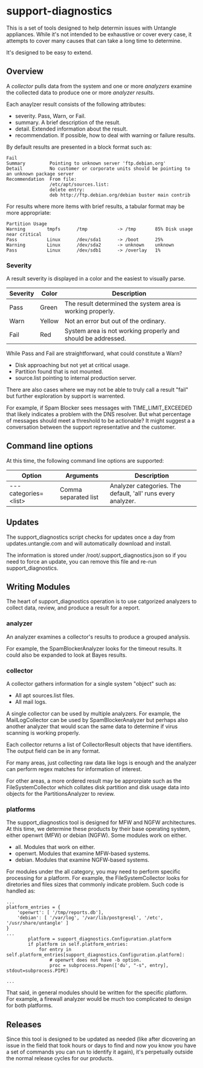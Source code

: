 # support-diagnostics

This is a set of tools designed to help determin issues with Untangle appliances.
While it's not intended to be exhaustive or cover every case, 
it attempts to cover many causes  that can take a long time to determine.

It's designed to be easy to extend.

## Overview

A *collector* pulls data from the system and one or more *analyzers* examine 
the collected data to produce one or more *analyzer results*.

Each anaylzer result consists of the following attributes:

* severity.  Pass, Warn, or Fail.
* summary.  A brief description of the result.
* detail.  Extended information about the result.
* recommendation.  If possible, how to deal with warning or failure results.

By default results are presented in a block format such as:
```
Fail
Summary         Pointing to unknown server 'ftp.debian.org'
Detail          No customer or corporate units should be pointing to an unknown package server
Recommendation  From file:
                /etc/apt/sources.list:
                delete entry:
                deb http://ftp.debian.org/debian buster main contrib
```

For results where more items with brief results, a tabular format may be more appropriate:
```
Partition Usage
Warning        tmpfs      /tmp           -> /tmp       85% Disk usage near critical
Pass           Linux      /dev/sda1      -> /boot      25%
Warning        Linux      /dev/sda2      -> unknown    unknown
Pass           Linux      /dev/sdb1      -> /overlay   1%
```

### Severity
A result severity is displayed in a color and the easiest to visually parse.

| Severity | Color | Description |
| -------- | ----- | ----------- |
| Pass| Green | The result determined the system area is working properly.|
| Warn | Yellow | Not an error but out of the ordinary. |
| Fail | Red | System area is not working properly and should be addressed. |

While Pass and Fail are straightforward, what could constitute a Warn? 
* Disk approaching but not yet at critical usage.
* Partition found that is not mounted.
* source.list pointing to internal production server.

There are also cases where we may not be able to truly call a result "fail" but
further exploration by support is warrented.  

For example, if Spam Blocker sees messages with TIME_LIMIT_EXCEEDED that 
likely indicates a problem with the DNS resolver. But what percentage of 
messages should meet a threshold to be actionable?  It might suggest a a
conversation between the support representative and the customer.

## Command line options

At this time, the following command line options are supported:

| Option | Arguments | Description |
| -------- | ----- | ----------- |
| ---categories=\<list\> | Comma separated list | Analyzer categories.  The default, 'all' runs every analyzer.|


## Updates

The support_diagnostics script checks for updates once a day from 
updates.untangle.com and will automatically download and install.

The information is stored under /root/.support_diagnostics.json so if you need
to force an update, you can remove this file and re-run support_diagnostics.

## Writing Modules

The heart of support_diagnostics operation is to use catgorized analyzers to
collect data, review, and produce a result for a report.

### analyzer
An analyzer examines a collector's results to produce a grouped analysis.

For example, the SpamBlockerAnalyzer looks for the timeout results.  It could 
also be expanded to look at Bayes results.

### collector
A collector gathers information for a single system "object" such as:

* All apt sources.list files.
* All mail logs.

A single collector can be used by multiple analyzers.  For example, the 
MailLogCollector can be used by SpamBlockerAnalyzer but perhaps also another 
analyzer that would scan the same data to determine if virus scanning is 
working properly.

Each collector returns a list of CollectorResult objects that have identifiers.
The output field can be in any format.

For many areas, just collecting raw data like logs is enough and the analyzer
can perform regex matches for information of interest.  

For other areas, a more ordered result may be approrpiate such as the 
FileSystemCollector which collates disk partition and disk usage data into
objects for the PartitionsAnalyzer to review.

### platforms

The support_diagnostics tool is designed for MFW and NGFW architectures.
At this time, we determine these products by their base operating system, 
either openwrt (MFW) or debian (NGFW).  Some modules work on either.

* all.  Modules that work on either.
* openwrt.  Modules that examine MFW-based systems.
* debian.  Modules that examine NGFW-based systems.

For modules under the all category, you may need to perform specific processing
for a platform.  For example, the FileSystemCollector looks for diretories
and files sizes that commonly indicate problem.  Such code is handled as:

```
...
platform_entries = {
    'openwrt': [ '/tmp/reports.db'],
    'debian': [ '/var/log', '/var/lib/postgresql', '/etc', '/usr/share/untangle' ]
}
...
        platform = support_diagnostics.Configuration.platform
        if platform in self.platform_entries:
            for entry in self.platform_entries[support_diagnostics.Configuration.platform]:
                # openwrt does not have -b option.
                proc = subprocess.Popen(['du', "-s", entry], stdout=subprocess.PIPE)

...

```

That said, in general modules should be written for the specific platform.
For example, a firewall analyzer would be much too complicated to design
for both platforms.

## Releases

Since this tool is designed to be updated as needed (like after dicovering an 
issue in the field that took hours or days to find and now you know you have a
set of commands you can run to identify it again), it's perpetually outside
the normal release cycles for our products.

